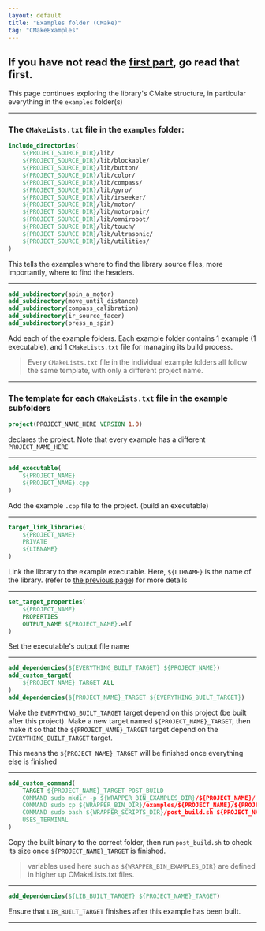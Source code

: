 ```yaml
---
layout: default
title: "Examples folder (CMake)"
tag: "CMakeExamples"
---
```


## If you have not read the [first part](CMakeSpecifics.md), go read that first.
This page continues exploring the library's CMake structure, in particular everything in the `examples` folder(s)

---

### The `CMakeLists.txt` file in the `examples` folder:

```cmake
include_directories(
    ${PROJECT_SOURCE_DIR}/lib/
    ${PROJECT_SOURCE_DIR}/lib/blockable/
    ${PROJECT_SOURCE_DIR}/lib/button/
    ${PROJECT_SOURCE_DIR}/lib/color/
    ${PROJECT_SOURCE_DIR}/lib/compass/
    ${PROJECT_SOURCE_DIR}/lib/gyro/
    ${PROJECT_SOURCE_DIR}/lib/irseeker/
    ${PROJECT_SOURCE_DIR}/lib/motor/
    ${PROJECT_SOURCE_DIR}/lib/motorpair/
    ${PROJECT_SOURCE_DIR}/lib/omnirobot/
    ${PROJECT_SOURCE_DIR}/lib/touch/
    ${PROJECT_SOURCE_DIR}/lib/ultrasonic/
    ${PROJECT_SOURCE_DIR}/lib/utilities/
)
```
This tells the examples where to find the library source files, more importantly, where to find the headers.

---

```cmake
add_subdirectory(spin_a_motor)
add_subdirectory(move_until_distance)
add_subdirectory(compass_calibration)
add_subdirectory(ir_source_facer)
add_subdirectory(press_n_spin)
```
Add each of the example folders. Each example folder contains 1 example (1 executable), and 1 `CMakeLists.txt` file for managing its build process.

> Every `CMakeLists.txt` file in the individual example folders all follow the same template, with only a different project name.


---

### The template for each `CMakeLists.txt` file in the example subfolders

```cmake
project(PROJECT_NAME_HERE VERSION 1.0)
```
declares the project. Note that every example has a different `PROJECT_NAME_HERE`

---

```cmake
add_executable(
    ${PROJECT_NAME}
    ${PROJECT_NAME}.cpp
)
```
Add the example `.cpp` file to the project. (build an executable)

---

```cmake
target_link_libraries(
    ${PROJECT_NAME}
    PRIVATE
    ${LIBNAME}
)
```
Link the library to the example executable. Here, `${LIBNAME}` is the name of the library. (refer to [the previous page](CMakeSpecifics.md)) for more details

---

```cmake
set_target_properties(
    ${PROJECT_NAME}
    PROPERTIES
    OUTPUT_NAME ${PROJECT_NAME}.elf
)
```
Set the executable's output file name

---

```cmake
add_dependencies(${EVERYTHING_BUILT_TARGET} ${PROJECT_NAME})
add_custom_target(
    ${PROJECT_NAME}_TARGET ALL
)
add_dependencies(${PROJECT_NAME}_TARGET ${EVERYTHING_BUILT_TARGET})
````
Make the `EVERYTHING_BUILT_TARGET` target depend on this project (be built after this project).
Make a new target named `${PROJECT_NAME}_TARGET`, then make it so that the `${PROJECT_NAME}_TARGET` target depend on the `EVERYTHING_BUILT_TARGET` target.

This means the `${PROJECT_NAME}_TARGET` will be finished once everything else is finished

---

```cmake
add_custom_command(
    TARGET ${PROJECT_NAME}_TARGET POST_BUILD
    COMMAND sudo mkdir -p ${WRAPPER_BIN_EXAMPLES_DIR}/${PROJECT_NAME}/
    COMMAND sudo cp ${WRAPPER_BIN_DIR}/examples/${PROJECT_NAME}/${PROJECT_NAME}.elf ${WRAPPER_BIN_EXAMPLES_DIR}/${PROJECT_NAME}/${PROJECT_NAME}.elf
    COMMAND sudo bash ${WRAPPER_SCRIPTS_DIR}/post_build.sh ${PROJECT_NAME} 500 ${WRAPPER_BIN_EXAMPLES_DIR}/${PROJECT_NAME}/${PROJECT_NAME}.elf 50
    USES_TERMINAL
)
```
Copy the built binary to the correct folder, then run `post_build.sh` to check its size once `${PROJECT_NAME}_TARGET` is finished.

>   variables used here such as `${WRAPPER_BIN_EXAMPLES_DIR}` are defined in higher up CMakeLists.txt files.

---

```cmake
add_dependencies(${LIB_BUILT_TARGET} ${PROJECT_NAME}_TARGET)
```
Ensure that `LIB_BUILT_TARGET` finishes after this example has been built.

---
